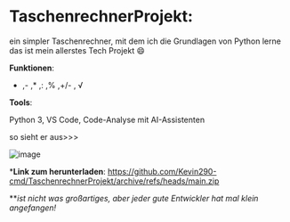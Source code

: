 # TaschenrechnerProjekt:
ein simpler Taschenrechner, mit dem ich die Grundlagen von Python lerne
das ist mein allerstes Tech Projekt 😄

**Funktionen**:
+ ,- ,* ,: ,% ,+/- , √

**Tools**:

Python 3, VS Code, Code-Analyse mit AI-Assistenten



so sieht er aus>>>

![image](https://github.com/user-attachments/assets/99249fe7-e9da-4e84-a647-37fe2774f5f9)






***Link zum herunterladen**:
https://github.com/Kevin290-cmd/TaschenrechnerProjekt/archive/refs/heads/main.zip


***ist nicht was großartiges, aber jeder gute Entwickler hat mal klein angefangen!*
